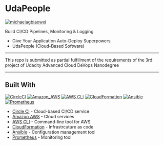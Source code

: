 # UdaPeople 
[![michaelagbiaowei](https://circleci.com/gh/michaelagbiaowei/Give-Your-Application-Auto-Deploy-Superpowers.svg?style=svg)](https://app.circleci.com/pipelines/github/michaelagbiaowei/Give-Your-Application-Auto-Deploy-Superpowers/91/workflows/f08c31e5-c7f4-47c9-90d6-7767f6c75e7e)

Build CI/CD Pipelines, Monitoring & Logging
   
*  Give Your Application Auto-Deploy Superpowers
*  UdaPeople (Cloud-Based Software)
---

This repo is submitted as partial fulfillment of the requirements of the 3rd project of Udacity Advanced Cloud DeVops Nanodegree  

---
## Built With
[![CircleCI](https://img.shields.io/badge/CircleCI-black?style=plastic&logo=CircleCI)](https://www.circleci.com/)
[![Amazon_AWS](https://img.shields.io/badge/Amazon_AWS-orange?style=plastic&logo=Amazon%20aws)](https://aws.amazon.com/)
[![AWS CLI](https://img.shields.io/badge/AWS_CLI-orange?style=plastic&logo=Amazon%20aws)](https://aws.amazon.com/cli/)
[![CloudFormation](https://img.shields.io/badge/CloudFormation-orange?style=plastic&logo=Amazon%20aws)](https://aws.amazon.com/cli/)
[![Ansible](https://img.shields.io/badge/Ansible-black?style=plastic&logo=Ansible)](https://www.ansible.com/)
[![Prometheus](https://img.shields.io/badge/Prometheus-white?style=plastic&logo=Prometheus)](https://prometheus.io/)
- [Circle CI](www.circleci.com) - Cloud-based CI/CD service
- [Amazon AWS](https://aws.amazon.com/) - Cloud services
- [AWS CLI](https://aws.amazon.com/cli/) - Command-line tool for AWS
- [CloudFormation](https://aws.amazon.com/cloudformation/) - Infrastrcuture as code
- [Ansible](https://www.ansible.com/) - Configuration management tool
- [Prometheus](https://prometheus.io/) - Monitoring tool
